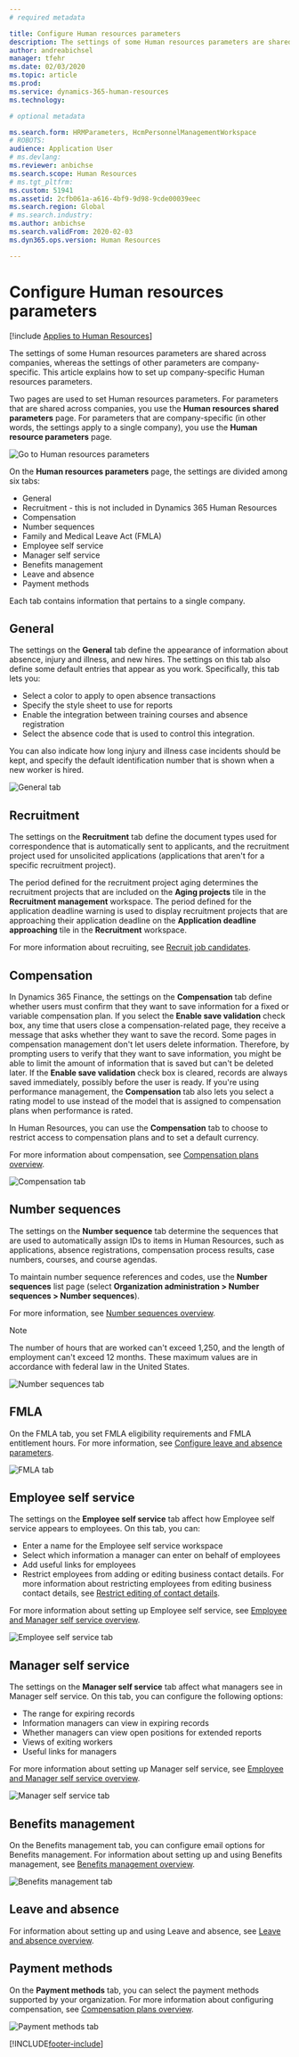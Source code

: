 ```yaml
---
# required metadata

title: Configure Human resources parameters
description: The settings of some Human resources parameters are shared across companies, whereas the settings of other parameters are company-specific. This article explains how to set up company-specific HR parameters.
author: andreabichsel
manager: tfehr
ms.date: 02/03/2020
ms.topic: article
ms.prod: 
ms.service: dynamics-365-human-resources
ms.technology: 

# optional metadata

ms.search.form: HRMParameters, HcmPersonnelManagementWorkspace
# ROBOTS: 
audience: Application User
# ms.devlang: 
ms.reviewer: anbichse
ms.search.scope: Human Resources
# ms.tgt_pltfrm: 
ms.custom: 51941
ms.assetid: 2cfb061a-a616-4bf9-9d98-9cde00039eec
ms.search.region: Global
# ms.search.industry: 
ms.author: anbichse
ms.search.validFrom: 2020-02-03
ms.dyn365.ops.version: Human Resources

---
```


# Configure Human resources parameters

[!include [Applies to Human Resources](../includes/applies-to-hr.md)]

The settings of some Human resources parameters are shared across companies, whereas the settings of other parameters are company-specific. This article explains how to set up company-specific Human resources parameters.

Two pages are used to set Human resources parameters. For parameters that are shared across companies, you use the **Human resources shared parameters** page. For parameters that are company-specific (in other words, the settings apply to a single company), you use the **Human resource parameters** page.

![Go to Human resources parameters](./media/hr-employee-self-service-human-resources-parameters.png)

On the **Human resources parameters** page, the settings are divided among six tabs:

- General
- Recruitment - this is not included in Dynamics 365 Human Resources
- Compensation
- Number sequences
- Family and Medical Leave Act (FMLA)
- Employee self service
- Manager self service
- Benefits management
- Leave and absence
- Payment methods

Each tab contains information that pertains to a single company.

## General

The settings on the **General** tab define the appearance of information about absence, injury and illness, and new hires. The settings on this tab also define some default entries that appear as you work. Specifically, this tab lets you:

- Select a color to apply to open absence transactions
- Specify the style sheet to use for reports
- Enable the integration between training courses and absence registration
- Select the absence code that is used to control this integration.

You can also indicate how long injury and illness case incidents should be kept, and specify the default identification number that is shown when a new worker is hired.

![General tab](./media/hr-setup-parameters-general.png)

## Recruitment

The settings on the **Recruitment** tab define the document types used for correspondence that is automatically sent to applicants, and the recruitment project used for unsolicited applications (applications that aren't for a specific recruitment project).

The period defined for the recruitment project aging determines the recruitment projects that are included on the **Aging projects** tile in the **Recruitment management** workspace. The period defined for the application deadline warning is used to display recruitment projects that are approaching their application deadline on the **Application deadline approaching** tile in the **Recruitment** workspace.

For more information about recruiting, see [Recruit job candidates](hr-personnel-recruit.md).

## Compensation

In Dynamics 365 Finance, the settings on the **Compensation** tab define whether users must confirm that they want to save information for a fixed or variable compensation plan. If you select the **Enable save validation** check box, any time that users close a compensation-related page, they receive a message that asks whether they want to save the record. Some pages in compensation management don't let users delete information. Therefore, by prompting users to verify that they want to save information, you might be able to limit the amount of information that is saved but can't be deleted later. If the **Enable save validation** check box is cleared, records are always saved immediately, possibly before the user is ready. If you're using performance management, the **Compensation** tab also lets you select a rating model to use instead of the model that is assigned to compensation plans when performance is rated.

In Human Resources, you can use the **Compensation** tab to choose to restrict access to compensation plans and to set a default currency.

For more information about compensation, see [Compensation plans overview](hr-compensation-overview.md).

![Compensation tab](./media/hr-setup-parameters-compensation.png)

## Number sequences

The settings on the **Number sequence** tab determine the sequences that are used to automatically assign IDs to items in Human Resources, such as applications, absence registrations, compensation process results, case numbers, courses, and course agendas.

To maintain number sequence references and codes, use the **Number sequences** list page (select **Organization administration > Number sequences > Number sequences**).

For more information, see [Number sequences overview](https://docs.microsoft.com/dynamics365/fin-ops-core/fin-ops/organization-administration/number-sequence-overview?toc=/dynamics365/human-resources/toc.json).

> [!NOTE]
> The number of hours that are worked can't exceed 1,250, and the length of employment can't exceed 12 months. These maximum values are in accordance with federal law in the United States.

![Number sequences tab](./media/hr-setup-parameters-number-sequences.png)

## FMLA

On the FMLA tab, you set FMLA eligibility requirements and FMLA entitlement hours. For more information, see [Configure leave and absence parameters](hr-leave-and-absence-parameters.md).

![FMLA tab](./media/hr-setup-parameters-fmla.png)

## Employee self service

The settings on the **Employee self service** tab affect how Employee self service appears to employees. On this tab, you can:

- Enter a name for the Employee self service workspace
- Select which information a manager can enter on behalf of employees
- Add useful links for employees
- Restrict employees from adding or editing business contact details. For more information about restricting employees from editing business contact details, see [Restrict editing of contact details](hr-employee-self-service-restrict-editing.md).

For more information about setting up Employee self service, see [Employee and Manager self service overview](hr-employee-manager-self-service-overview.md).

![Employee self service tab](./media/hr-setup-parameters-employee-self-service.png)

## Manager self service

The settings on the **Manager self service** tab affect what managers see in Manager self service. On this tab, you can configure the following options:

- The range for expiring records
- Information managers can view in expiring records
- Whether managers can view open positions for extended reports
- Views of exiting workers
- Useful links for managers

For more information about setting up Manager self service, see [Employee and Manager self service overview](hr-employee-manager-self-service-overview.md).

![Manager self service tab](./media/hr-setup-parameters-manager-self-service.png)

## Benefits management

On the Benefits management tab, you can configure email options for Benefits management. For information about setting up and using Benefits management, see [Benefits management overview](hr-benefits-management-overview.md).

![Benefits management tab](./media/hr-setup-parameters-benefits-management.png)

## Leave and absence

For information about setting up and using Leave and absence, see [Leave and absence overview](hr-leave-and-absence-overview.md).

## Payment methods

On the **Payment methods** tab, you can select the payment methods supported by your organization. For more information about configuring compensation, see [Compensation plans overview](hr-compensation-overview.md).

![Payment methods tab](./media/hr-setup-parameters-payment-methods.png)


[!INCLUDE[footer-include](../includes/footer-banner.md)]